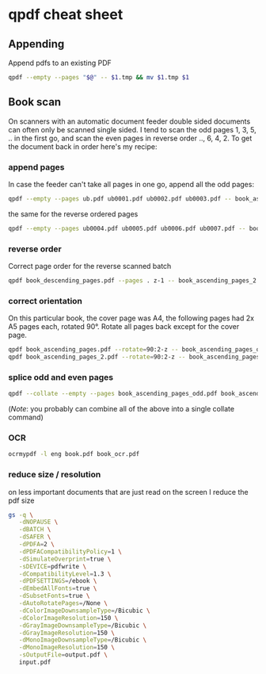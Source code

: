 # qpdf cheat sheet

## Appending

Append pdfs to an existing PDF

```bash
qpdf --empty --pages "$@" -- $1.tmp && mv $1.tmp $1
```

## Book scan

On scanners with an automatic document feeder double sided documents can often only be scanned single sided. I tend to scan the odd pages 1, 3, 5, .. in the first go, and scan the even pages in reverse order .., 6, 4, 2.
To get the document back in order here's my recipe:

### append pages

In case the feeder can't take all pages in one go, append all the odd pages:

```bash
qpdf --empty --pages ub.pdf ub0001.pdf ub0002.pdf ub0003.pdf -- book_ascending_pages.pdf
```

the same for the reverse ordered pages

```bash
qpdf --empty --pages ub0004.pdf ub0005.pdf ub0006.pdf ub0007.pdf -- book_descending_pages.pdf
```

### reverse order

Correct page order for the reverse scanned batch

```bash
qpdf book_descending_pages.pdf --pages . z-1 -- book_ascending_pages_2.pdf
```

### correct orientation

On this particular book, the cover page was A4, the following pages had 2x A5 pages each, rotated 90°. Rotate all pages back except for the cover page.

```bash
qpdf book_ascending_pages.pdf --rotate=90:2-z -- book_ascending_pages_odd.pdf
qpdf book_ascending_pages_2.pdf --rotate=90:2-z -- book_ascending_pages_even.pdf
```

### splice odd and even pages

```bash
qpdf --collate --empty --pages book_ascending_pages_odd.pdf book_ascending_pages_even.pdf -- book.pdf
```
(*Note*: you probably can combine all of the above into a single collate command)

### OCR

```bash
ocrmypdf -l eng book.pdf book_ocr.pdf
```

### reduce size / resolution

on less important documents that are just read on the screen I reduce the pdf size

```bash
gs -q \
   -dNOPAUSE \
   -dBATCH \
   -dSAFER \
   -dPDFA=2 \
   -dPDFACompatibilityPolicy=1 \
   -dSimulateOverprint=true \
   -sDEVICE=pdfwrite \
   -dCompatibilityLevel=1.3 \
   -dPDFSETTINGS=/ebook \
   -dEmbedAllFonts=true \
   -dSubsetFonts=true \
   -dAutoRotatePages=/None \
   -dColorImageDownsampleType=/Bicubic \
   -dColorImageResolution=150 \
   -dGrayImageDownsampleType=/Bicubic \
   -dGrayImageResolution=150 \
   -dMonoImageDownsampleType=/Bicubic \
   -dMonoImageResolution=150 \
   -sOutputFile=output.pdf \
   input.pdf
```
